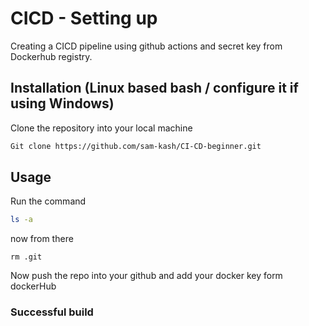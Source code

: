 # CICD - Setting up

Creating a CICD pipeline using github actions and secret key from Dockerhub registry.

## Installation (Linux based bash / configure it if using Windows)

Clone the repository into your local machine

```bash
Git clone https://github.com/sam-kash/CI-CD-beginner.git
```

## Usage

Run the command

```bash
ls -a
```

now from there
```
rm .git
```

Now push the repo into your github and add your docker key form dockerHub

### Successful build